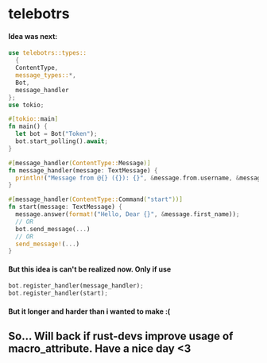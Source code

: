 # telebotrs

#### Idea was next:

```Rust
use telebotrs::types::
  {
  ContentType, 
  message_types::*, 
  Bot,
  message_handler
};
use tokio;

#[tokio::main]
fn main() {
  let bot = Bot("Token");
  bot.start_polling().await;
}

#[message_handler(ContentType::Message)]
fn message_handler(message: TextMessage) { 
  println!("Message from @{} ({}): {}", &message.from.username, &message.from.id, &message.text);
}

#[message_handler(ContentType::Command("start"))]
fn start(message: TextMessage) {
  message.answer(format!("Hello, Dear {}", &message.first_name));
  // OR
  bot.send_message(...)
  // OR
  send_message!(...)
}
```

#### But this idea is can't be realized now. Only if use
```Rust
bot.register_handler(message_handler);
bot.register_handler(start);
```

#### But it longer and harder than i wanted to make :(

## So... Will back if rust-devs improve usage of macro_attribute. Have a nice day <3
